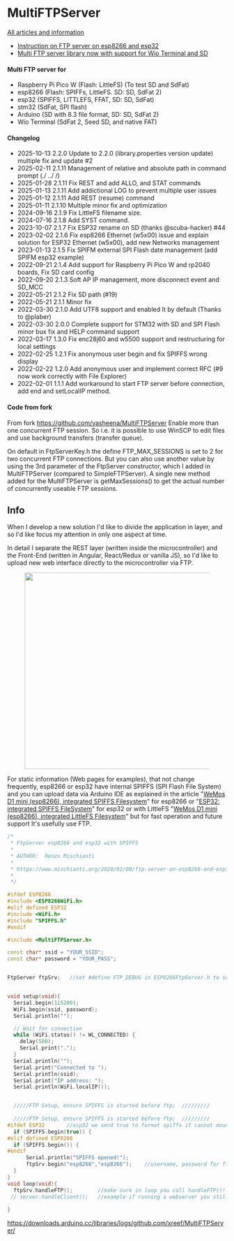 # MultiFTPServer

[All articles and information](https://www.mischianti.org/category/my-libraries/simple-ftp-server/)

 - [Instruction on FTP server on esp8266 and esp32](https://www.mischianti.org/2020/02/08/ftp-server-on-esp8266-and-esp32)
 - [Multi FTP server library now with support for Wio Terminal and SD](https://www.mischianti.org/2021/07/01/simple-ftp-server-library-now-with-support-for-wio-terminal-and-sd/)



#### Multi FTP server for 
 - Raspberry Pi Pico W (Flash: LittleFS) (To test SD and SdFat)
 - esp8266 (Flash: SPIFFs, LittleFS. SD: SD, SdFat 2)
 - esp32 (SPIFFS, LITTLEFS, FFAT, SD: SD, SdFat)
 - stm32 (SdFat, SPI flash)
 - Arduino (SD with 8.3 file format, SD: SD, SdFat 2)
 - Wio Terminal (SdFat 2, Seed SD, and native FAT)

#### Changelog
- 2025-10-13 2.2.0 Update to 2.2.0 (library.properties version update) multiple fix and update #2
- 2025-02-11 2.1.11 Management of relative and absolute path in command prompt (./ ../ /)
- 2025-01-28 2.1.11 Fix REST and add ALLO, and STAT commands
- 2025-01-13 2.1.11 Add addictional LOG to prevent multiple user issues
- 2025-01-12 2.1.11 Add REST (resume) command
- 2025-01-11 2.1.10 Multiple minor fix and optimization
- 2024-09-16 2.1.9 Fix LittleFS filename size.
- 2024-07-16 2.1.8 Add SYST command.
- 2023-10-07 2.1.7 Fix ESP32 rename on SD (thanks @scuba-hacker) #44
- 2023-02-02 2.1.6 Fix esp8266 Ethernet (w5x00) issue and explain solution for ESP32 Ethernet (w5x00), add new Networks management
- 2023-01-13 2.1.5 Fix SPIFM external SPI Flash date management (add SPIFM esp32 example)
- 2022-09-21 2.1.4 Add support for Raspberry Pi Pico W and rp2040 boards, Fix SD card config
- 2022-09-20 2.1.3 Soft AP IP management, more disconnect event and SD_MCC
- 2022-05-21 2.1.2 Fix SD path (#19)
- 2022-05-21 2.1.1 Minor fix
- 2022-03-30 2.1.0 Add UTF8 support and enabled It by default (Thanks to @plaber)
- 2022-03-30 2.0.0 Complete support for STM32 with SD and SPI Flash minor bux fix and HELP command support
- 2022-03-17 1.3.0 Fix enc28j60 and w5500 support and restructuring for local settings
- 2022-02-25 1.2.1 Fix anonymous user begin and fix SPIFFS wrong display
- 2022-02-22 1.2.0 Add anonymous user and implement correct RFC (#9 now work correctly with File Explorer)
- 2022-02-01 1.1.1 Add workaround to start FTP server before connection, add end and setLocalIP method.

#### Code from fork
From fork https://github.com/yasheena/MultiFTPServer
Enable more than one concurrent FTP session. So i.e. it is possible to use WinSCP to edit files and use background transfers (transfer queue).

On default in FtpServerKey.h the define FTP_MAX_SESSIONS is set to 2 for two concurrent FTP connections. But you can also use another value by using the 3rd parameter of the FtpServer constructor, which I added in MultiFTPServer (compared to SimpleFTPServer). A single new method added for the MultiFTPServer is getMaxSessions() to get the actual number of concurrently useable FTP sessions. 

## Info

<!-- wp:paragraph -->
<p>When I develop a new solution I'd like to divide the application in layer, and so I'd like focus my attention in only one aspect at time. </p>
<!-- /wp:paragraph -->

<!-- wp:paragraph -->
<p> In detail I separate the REST layer (written inside the microcontroller) and the Front-End (written in Angular, React/Redux or vanilla JS), so I'd like to upload new web interface directly to the microcontroller via FTP. </p>
<!-- /wp:paragraph -->

<!-- wp:image {"align":"center","id":2155} -->
<div class="wp-block-image"><figure class="aligncenter"><img width="450px" src="https://www.mischianti.org/wp-content/uploads/2019/06/FTPTransferEsp8266-1024x662.jpg" alt="" class="wp-image-2155"/><figcaption></figcaption></figure></div>
<!-- /wp:image -->

<!-- wp:paragraph -->
<p>For static information (Web pages for examples), that not change frequently, esp8266 or esp32 have internal SPIFFS (SPI Flash File System) and you can upload data via Arduino IDE as explained in the article  "<a href="https://www.mischianti.org/2019/08/30/wemos-d1-mini-esp8266-integrated-spiffs-filesistem-part-2/">WeMos D1 mini (esp8266), integrated SPIFFS Filesystem</a>" for esp8266 or "<a rel="noreferrer noopener" href="https://www.mischianti.org/2020/06/04/esp32-integrated-spiffs-filesystem-part-2/" target="_blank">ESP32: integrated SPIFFS FileSystem</a>" for esp32 or with LittleFS "<a href="https://www.mischianti.org/2020/06/22/wemos-d1-mini-esp8266-integrated-littlefs-filesystem-part-5/">WeMos D1 mini (esp8266), integrated LittleFS Filesystem</a>" but for fast operation and future support It's usefully use FTP.</p>
<!-- /wp:paragraph -->



```cpp
/*
 * FtpServer esp8266 and esp32 with SPIFFS
 *
 * AUTHOR:  Renzo Mischianti
 *
 * https://www.mischianti.org/2020/02/08/ftp-server-on-esp8266-and-esp32
 *
 */

#ifdef ESP8266
#include <ESP8266WiFi.h>
#elif defined ESP32
#include <WiFi.h>
#include "SPIFFS.h"
#endif

#include <MultiFTPServer.h>

const char* ssid = "YOUR_SSID";
const char* password = "YOUR_PASS";


FtpServer ftpSrv;   //set #define FTP_DEBUG in ESP8266FtpServer.h to see ftp verbose on serial


void setup(void){
  Serial.begin(115200);
  WiFi.begin(ssid, password);
  Serial.println("");

  // Wait for connection
  while (WiFi.status() != WL_CONNECTED) {
    delay(500);
    Serial.print(".");
  }
  Serial.println("");
  Serial.print("Connected to ");
  Serial.println(ssid);
  Serial.print("IP address: ");
  Serial.println(WiFi.localIP());


  /////FTP Setup, ensure SPIFFS is started before ftp;  /////////
  
  /////FTP Setup, ensure SPIFFS is started before ftp;  /////////
#ifdef ESP32       //esp32 we send true to format spiffs if cannot mount
  if (SPIFFS.begin(true)) {
#elif defined ESP8266
  if (SPIFFS.begin()) {
#endif
      Serial.println("SPIFFS opened!");
      ftpSrv.begin("esp8266","esp8266");    //username, password for ftp.  set ports in ESP8266FtpServer.h  (default 21, 50009 for PASV)
  }    
}
void loop(void){
  ftpSrv.handleFTP();        //make sure in loop you call handleFTP()!!  
 // server.handleClient();   //example if running a webserver you still need to call .handleClient();
 
}
```

https://downloads.arduino.cc/libraries/logs/github.com/xreef/MultiFTPServer/
